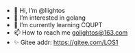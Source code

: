 - 👋 Hi, I’m @llightos
- 👀 I’m interested in golang
- 🌱 I’m currently learning CQUPT
- 📫 How to reach me golightos@163.com
- ✨ Gitee addr: https://gitee.com/LOS1

<!---
llightos/llightos is a ✨ special ✨ repository because its `README.md` (this file) appears on your GitHub profile.
You can click the Preview link to take a look at your changes.
--->
